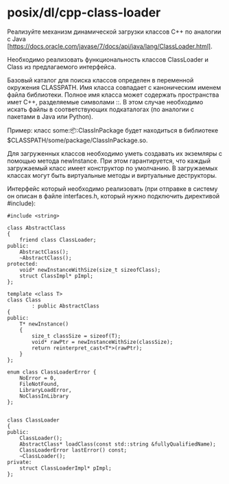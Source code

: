 # posix/dl/cpp-class-loader

Реализуйте механизм динамической загрузки классов C++ по аналогии с
Java [https://docs.oracle.com/javase/7/docs/api/java/lang/ClassLoader.html].

Необходимо реализовать функциональность классов ClassLoader и Class из предлагаемого интерфейса.

Базовый каталог для поиска классов определен в переменной окружения CLASSPATH. Имя класса совпадает с каноническим
именем файла библиотеки. Полное имя класса может содержать пространства имет C++, разделяемые символами ::. В этом
случае необходимо искать файлы в соответствующих подкаталогах (по аналогии с пакетами в Java или Python).

Пример: класс some::package::ClassInPackage будет находиться в библиотеке $CLASSPATH/some/package/ClassInPackage.so.

Для загруженных классов необходимо уметь создавать их экземляры с помощью метода newInstance. При этом гарантируется,
что каждый загружаемый класс имеет конструктор по умолчанию. В загружаемых классах могут быть виртуальные методы и
виртуальные деструкторы.

Интерфейс который необходимо реализовать (при отправке в систему он описан в файле interfaces.h, который нужно
подключить директивой #include):

```
#include <string>

class AbstractClass
{
    friend class ClassLoader;
public:
    AbstractClass();
    ~AbstractClass();
protected:
    void* newInstanceWithSize(size_t sizeofClass);
    struct ClassImpl* pImpl;
};

template <class T>
class Class
        : public AbstractClass
{
public:
    T* newInstance()
    {
        size_t classSize = sizeof(T);
        void* rawPtr = newInstanceWithSize(classSize);
        return reinterpret_cast<T*>(rawPtr);
    }
};

enum class ClassLoaderError {
    NoError = 0,
    FileNotFound,
    LibraryLoadError,
    NoClassInLibrary
};


class ClassLoader
{
public:
    ClassLoader();
    AbstractClass* loadClass(const std::string &fullyQualifiedName);
    ClassLoaderError lastError() const;
    ~ClassLoader();
private:
    struct ClassLoaderImpl* pImpl;
};
```

